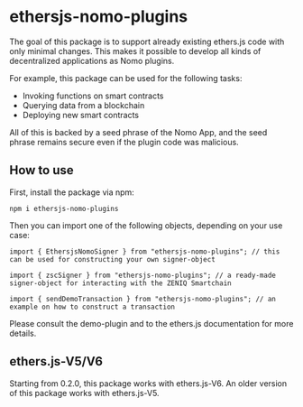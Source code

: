 # ethersjs-nomo-plugins

The goal of this package is to support already existing ethers.js code with only minimal changes.
This makes it possible to develop all kinds of decentralized applications as Nomo plugins.

For example, this package can be used for the following tasks:

- Invoking functions on smart contracts
- Querying data from a blockchain
- Deploying new smart contracts

All of this is backed by a seed phrase of the Nomo App, and the seed phrase remains secure even if the plugin code was malicious.

## How to use

First, install the package via npm:

`npm i ethersjs-nomo-plugins`

Then you can import one of the following objects, depending on your use case:

```
import { EthersjsNomoSigner } from "ethersjs-nomo-plugins"; // this can be used for constructing your own signer-object

import { zscSigner } from "ethersjs-nomo-plugins"; // a ready-made signer-object for interacting with the ZENIQ Smartchain

import { sendDemoTransaction } from "ethersjs-nomo-plugins"; // an example on how to construct a transaction
```

Please consult the demo-plugin and to the ethers.js documentation for more details.

## ethers.js-V5/V6

Starting from 0.2.0, this package works with ethers.js-V6.
An older version of this package works with ethers.js-V5.

  